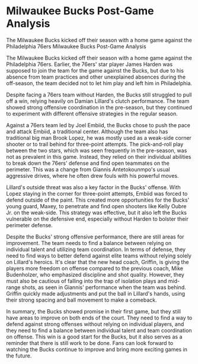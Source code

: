 #  Milwaukee Bucks Post-Game Analysis

The Milwaukee Bucks kicked off their season with a home game against the Philadelphia 76ers 
  Milwaukee Bucks Post-Game Analysis

The Milwaukee Bucks kicked off their season with a home game against the Philadelphia 76ers. Earlier, the 76ers' star player James Harden was supposed to join the team for the game against the Bucks, but due to his absence from team practices and other unexplained absences during the off-season, the team decided not to let him play and left him in Philadelphia.

Despite facing a 76ers team without Harden, the Bucks still struggled to pull off a win, relying heavily on Damian Lillard's clutch performance. The team showed strong offensive coordination in the pre-season, but they continued to experiment with different offensive strategies in the regular season.

Against a 76ers team led by Joel Embiid, the Bucks chose to push the pace and attack Embiid, a traditional center. Although the team also has traditional big man Brook Lopez, he was mostly used as a weak-side corner shooter or to trail behind for three-point attempts. The pick-and-roll play between the two stars, which was seen frequently in the pre-season, was not as prevalent in this game. Instead, they relied on their individual abilities to break down the 76ers' defense and find open teammates on the perimeter. This was a change from Giannis Antetokounmpo's usual aggressive drives, where he often drew fouls with his powerful moves.

Lillard's outside threat was also a key factor in the Bucks' offense. With Lopez staying in the corner for three-point attempts, Embiid was forced to defend outside of the paint. This created more opportunities for the Bucks' young guard, Maxey, to penetrate and find open shooters like Kelly Oubre Jr. on the weak-side. This strategy was effective, but it also left the Bucks vulnerable on the defensive end, especially without Harden to bolster their perimeter defense.

Despite the Bucks' strong offensive performance, there are still areas for improvement. The team needs to find a balance between relying on individual talent and utilizing team coordination. In terms of defense, they need to find ways to better defend against elite teams without relying solely on Lillard's heroics. It's clear that the new head coach, Griffin, is giving the players more freedom on offense compared to the previous coach, Mike Budenholzer, who emphasized discipline and shot quality. However, they must also be cautious of falling into the trap of isolation plays and mid-range shots, as seen in Giannis' performance when the team was behind. Griffin quickly made adjustments and put the ball in Lillard's hands, using their strong spacing and ball movement to make a comeback.

In summary, the Bucks showed promise in their first game, but they still have areas to improve on both ends of the court. They need to find a way to defend against strong offenses without relying on individual players, and they need to find a balance between individual talent and team coordination on offense. This win is a good start for the Bucks, but it also serves as a reminder that there is still work to be done. Fans can look forward to watching the Bucks continue to improve and bring more exciting games in the future.